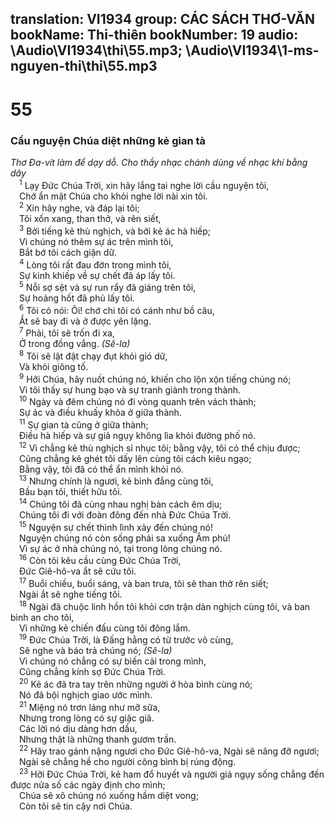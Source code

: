 translation: VI1934
group: CÁC SÁCH THƠ-VĂN
bookName: Thi-thiên 
bookNumber: 19
audio: \Audio\VI1934\thi\55.mp3; \Audio\VI1934\1-ms-nguyen-thi\thi\55.mp3
-------

<div class="title"><h1>55</h1><h3>Cầu nguyện Chúa diệt những kẻ gian tà</h3><i>Thơ Đa-vít làm để dạy dỗ. Cho thầy nhạc chánh dùng về nhạc khí bằng dây</i></div>
<span class="verse thi_55_1"> <sup>1</sup> Lạy Đức Chúa Trời, xin hãy lắng tai nghe lời cầu nguyện tôi, <br/> Chớ ẩn mặt Chúa cho khỏi nghe lời nài xin tôi. <br/></span>
<span class="verse thi_55_2"> <sup>2</sup> Xin hãy nghe, và đáp lại tôi; <br/> Tôi xốn xang, than thở, và rên siết, <br/></span>
<span class="verse thi_55_3"> <sup>3</sup> Bởi tiếng kẻ thù nghịch, và bởi kẻ ác hà hiếp; <br/> Vì chúng nó thêm sự ác trên mình tôi, <br/> Bắt bớ tôi cách giận dữ. <br/></span>
<span class="verse thi_55_4"> <sup>4</sup> Lòng tôi rất đau đớn trong mình tôi, <br/> Sự kinh khiếp về sự chết đã áp lấy tôi. <br/></span>
<span class="verse thi_55_5"> <sup>5</sup> Nỗi sợ sệt và sự run rẩy đã giáng trên tôi, <br/> Sự hoảng hốt đã phủ lấy tôi. <br/></span>
<span class="verse thi_55_6"> <sup>6</sup> Tôi có nói: Ôi! chớ chi tôi có cánh như bồ câu, <br/> Ắt sẽ bay đi và ở được yên lặng. <br/></span>
<span class="verse thi_55_7"> <sup>7</sup> Phải, tôi sẽ trốn đi xa, <br/> Ở trong đồng vắng. <em>(Sê-la)</em><br/></span>
<span class="verse thi_55_8"> <sup>8</sup> Tôi sẽ lật đật chạy đụt khỏi gió dữ, <br/> Và khỏi giông tố. <br/></span>
<span class="verse thi_55_9"> <sup>9</sup> Hỡi Chúa, hãy nuốt chúng nó, khiến cho lộn xộn tiếng chúng nó; <br/> Vì tôi thấy sự hung bạo và sự tranh giành trong thành. <br/></span>
<span class="verse thi_55_10"> <sup>10</sup> Ngày và đêm chúng nó đi vòng quanh trên vách thành; <br/> Sự ác và điều khuấy khỏa ở giữa thành. <br/></span>
<span class="verse thi_55_11"> <sup>11</sup> Sự gian tà cũng ở giữa thành; <br/> Điều hà hiếp và sự giả ngụy không lìa khỏi đường phố nó. <br/></span>
<span class="verse thi_55_12"> <sup>12</sup> Vì chẳng kẻ thù nghịch sỉ nhục tôi; bằng vậy, tôi có thể chịu được; <br/> Cũng chẳng kẻ ghét tôi dấy lên cùng tôi cách kiêu ngạo; <br/> Bằng vậy, tôi đã có thể ẩn mình khỏi nó. <br/></span>
<span class="verse thi_55_13"> <sup>13</sup> Nhưng chính là ngươi, kẻ bình đẳng cùng tôi, <br/> Bầu bạn tôi, thiết hữu tôi. <br/></span>
<span class="verse thi_55_14"> <sup>14</sup> Chúng tôi đã cùng nhau nghị bàn cách êm dịu; <br/> Chúng tôi đi với đoàn đông đến nhà Đức Chúa Trời. <br/></span>
<span class="verse thi_55_15"> <sup>15</sup> Nguyện sự chết thình lình xảy đến chúng nó! <br/> Nguyện chúng nó còn sống phải sa xuống Âm phủ! <br/> Vì sự ác ở nhà chúng nó, tại trong lòng chúng nó. <br/></span>
<span class="verse thi_55_16"> <sup>16</sup> Còn tôi kêu cầu cùng Đức Chúa Trời, <br/> Đức Giê-hô-va ắt sẽ cứu tôi. <br/></span>
<span class="verse thi_55_17"> <sup>17</sup> Buổi chiều, buổi sáng, và ban trưa, tôi sẽ than thở rên siết; <br/> Ngài ắt sẽ nghe tiếng tôi. <br/></span>
<span class="verse thi_55_18"> <sup>18</sup> Ngài đã chuộc linh hồn tôi khỏi cơn trận dàn nghịch cùng tôi, và ban bình an cho tôi, <br/> Vì những kẻ chiến đấu cùng tôi đông lắm. <br/></span>
<span class="verse thi_55_19"> <sup>19</sup> Đức Chúa Trời, là Đấng hằng có từ trước vô cùng, <br/> Sẽ nghe và báo trả chúng nó; <em>(Sê-la)</em><br/> Vì chúng nó chẳng có sự biến cải trong mình, <br/> Cũng chẳng kính sợ Đức Chúa Trời. <br/></span>
<span class="verse thi_55_20"> <sup>20</sup> Kẻ ác đã tra tay trên những người ở hòa bình cùng nó; <br/> Nó đã bội nghịch giao ước mình. <br/></span>
<span class="verse thi_55_21"> <sup>21</sup> Miệng nó trơn láng như mỡ sữa, <br/> Nhưng trong lòng có sự giặc giã. <br/> Các lời nó dịu dàng hơn dầu, <br/> Nhưng thật là những thanh gươm trần. <br/></span>
<span class="verse thi_55_22"> <sup>22</sup> Hãy trao gánh nặng ngươi cho Đức Giê-hô-va, Ngài sẽ nâng đỡ ngươi; <br/> Ngài sẽ chẳng hề cho người công bình bị rúng động. <br/></span>
<span class="verse thi_55_23"> <sup>23</sup> Hỡi Đức Chúa Trời, kẻ ham đổ huyết và người giả ngụy sống chẳng đến được nửa số các ngày định cho mình; <br/> Chúa sẽ xô chúng nó xuống hầm diệt vong; <br/> Còn tôi sẽ tin cậy nơi Chúa. <br/> <br/></span>
